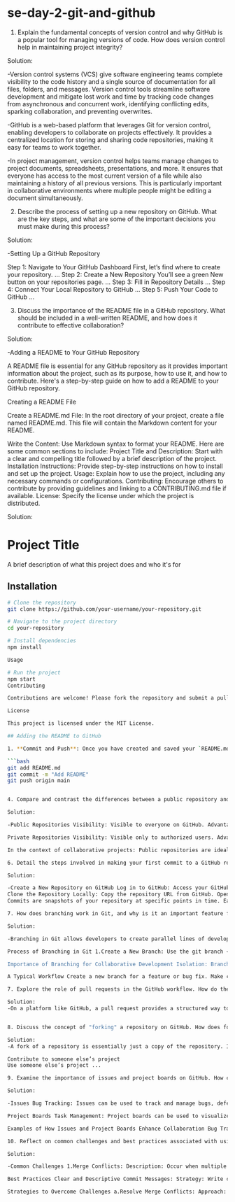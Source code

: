 # se-day-2-git-and-github

  
1. Explain the fundamental concepts of version control and why GitHub is a popular tool for managing versions of code. How does version control help in maintaining project integrity?

Solution: 

-Version control systems (VCS) give software engineering teams complete visibility to the code history and a single source of documentation for all files, folders, and messages. Version control tools streamline software development and mitigate lost work and time by tracking code changes from asynchronous and concurrent work, identifying conflicting edits, sparking collaboration, and preventing overwrites.

-GitHub is a web-based platform that leverages Git for version control, enabling developers to collaborate on projects effectively. It provides a centralized location for storing and sharing code repositories, making it easy for teams to work together.

-In project management, version control helps teams manage changes to project documents, spreadsheets, presentations, and more. It ensures that everyone has access to the most current version of a file while also maintaining a history of all previous versions. This is particularly important in collaborative environments where multiple people might be editing a document simultaneously.


2. Describe the process of setting up a new repository on GitHub. What are the key steps, and what are some of the important decisions you must make during this process?

Solution:

-Setting Up a GitHub Repository

Step 1: Navigate to Your GitHub Dashboard First, let’s find where to create your repository. ...
Step 2: Create a New Repository You’ll see a green New button on your repositories page. ...
Step 3: Fill in Repository Details ...
Step 4: Connect Your Local Repository to GitHub ...
Step 5: Push Your Code to GitHub ...

3. Discuss the importance of the README file in a GitHub repository. What should be included in a well-written README, and how does it contribute to effective collaboration?

Solution:

-Adding a README to Your GitHub Repository

A README file is essential for any GitHub repository as it provides important information about the project, such as its purpose, how to use it, and how to contribute. Here's a step-by-step guide on how to add a README to your GitHub repository.

Creating a README File

Create a README.md File: In the root directory of your project, create a file named README.md. This file will contain the Markdown content for your README.

Write the Content: Use Markdown syntax to format your README. Here are some common sections to include: Project Title and Description: Start with a clear and compelling title followed by a brief description of the project. Installation Instructions: Provide step-by-step instructions on how to install and set up the project. Usage: Explain how to use the project, including any necessary commands or configurations. Contributing: Encourage others to contribute by providing guidelines and linking to a CONTRIBUTING.md file if available. License: Specify the license under which the project is distributed.

Solution:

# Project Title

A brief description of what this project does and who it's for

## Installation

```bash
# Clone the repository
git clone https://github.com/your-username/your-repository.git

# Navigate to the project directory
cd your-repository

# Install dependencies
npm install

Usage

# Run the project
npm start
Contributing

Contributions are welcome! Please fork the repository and submit a pull request.

License

This project is licensed under the MIT License.

## Adding the README to GitHub

1. **Commit and Push**: Once you have created and saved your `README.md` file, commit the changes to your local repository and push them to GitHub

```bash
git add README.md
git commit -m "Add README"
git push origin main


4. Compare and contrast the differences between a public repository and a private repository on GitHub. What are the advantages and disadvantages of each, particularly in the context of collaborative projects?

Solution:

-Public Repositories Visibility: Visible to everyone on GitHub. Advantages: Community: Can attract contributions from a wider community of developers. Showcase: Can be used to showcase your skills and projects. Open-Source: Can be used to contribute to open-source projects. Disadvantages: Security: May expose sensitive information to unauthorized users. Copyright: Requires careful consideration of licensing to protect intellectual property.

Private Repositories Visibility: Visible only to authorized users. Advantages: Security: Protects sensitive information from unauthorized access. Collaboration: Can be used for internal team collaboration without exposing code to the public. Proprietary: Can be used to develop proprietary software. Disadvantages: Limited Community: May not attract as many contributors as public repositories. Cost: Often require a paid subscription for unlimited private repositories.

In the context of collaborative projects: Public repositories are ideal for projects that aim to attract a large community of contributors, such as open-source software. They can also be used to showcase individual skills and projects. However, they may require careful consideration of licensing and security to protect sensitive information. Private repositories are suitable for projects that require a higher level of security and privacy, such as internal company projects or projects with sensitive data. They can also be used for collaboration within a team without exposing the code to the public. However, they may be limited in terms of community involvement and can incur additional costs for unlimited private repositories.

6. Detail the steps involved in making your first commit to a GitHub repository. What are commits, and how do they help in tracking changes and managing different versions of your project?

Solution:

-Create a New Repository on GitHub Log in to GitHub: Access your GitHub account. Create a New Repository: Click on the "+" icon in the upper right corner and select "New repository". Fill in Repository Details: Name: Choose a descriptive name for your repository. Description: Optionally, add a brief description of the project. Visibility: Choose between public or private. Initialize with a README: Optionally select this to create a README file automatically. Create Repository: Click the "Create repository" button.
Clone the Repository Locally: Copy the repository URL from GitHub. Open your terminal or command prompt. Navigate to the directory where you want to clone the repository. Run the command: git clone . 3.Navigate to the Repository Directory: Change to the repository directory using the command: cd . 4.Create or Modify Files: Create new files or modify existing ones in your repository directory. For example, you can create a new file called example.txt. 5.Stage the Changes: Add the files to the staging area using the command: git add . To add all changes, use: git add .. 6.Commit the Changes: Commit the staged changes with a descriptive message using the command: git commit -m "Your commit message". 7.Push the Changes to GitHub: Push the committed changes to the remote repository using the command: git push origin main (or master, depending on your default branch name).
Commits are snapshots of your repository at specific points in time. Each commit records the changes made to the files in the repository, along with metadata such as the author, timestamp, and a commit message describing the changes3. How Commits Help in Tracking Changes and Managing Versions Version History: Commits create a detailed history of changes, allowing you to track the evolution of your project over time. Revert Changes: If a mistake is made, you can revert to a previous commit, effectively undoing changes. Collaboration: Commits enable multiple developers to work on the same project simultaneously, with each change being tracked and attributed to its author. Branching and Merging: Commits allow you to create branches for new features or fixes, which can later be merged back into the main branch, ensuring a clean and organized workflow.

7. How does branching work in Git, and why is it an important feature for collaborative development on GitHub? Discuss the process of creating, using, and merging branches in a typical workflow.

Solution:

-Branching in Git allows developers to create parallel lines of development, enabling them to work on different features, bug fixes, or experimental changes without affecting the main codebase. This is a crucial feature for collaborative development, as it allows teams to work independently and efficiently.

Process of Branching in Git 1.Create a New Branch: Use the git branch <branch_name> command to create a new branch from the current branch. Switch to the newly created branch using git checkout <branch_name>. 2.Make Changes: Work on your changes in the new branch without affecting the main codebase. 3.Commit Changes: Commit your changes using git commit -m "Your commit message". 4.Merge or Rebase: Once you're satisfied with your changes, you can merge or rebase your branch into the main branch. Merge: Use git merge <branch_name> to combine the changes from your branch into the main branch. Rebase: Use git rebase main to replay your commits on top of the main branch, creating a linear history.

Importance of Branching for Collaborative Development Isolation: Branches allow developers to work on different features or bug fixes independently, reducing the risk of conflicts and ensuring that the main codebase remains stable. Experimentation: Developers can experiment with new ideas or approaches without affecting the main codebase. Collaboration: Branches enable multiple developers to work on different parts of the project simultaneously, improving efficiency and productivity. Review and Feedback: Branches can be used to create pull requests, allowing other developers to review and provide feedback on changes before they are merged into the main branch. Rollbacks: If a change introduces a bug or unexpected behavior, it's easier to revert to a previous version of the code by switching to a different branch.

A Typical Workflow Create a new branch for a feature or bug fix. Make changes and commit them to the branch. Push the branch to the remote repository. Create a pull request to merge the branch into the main branch. Review and discuss the changes with other team members. Merge the branch into the main branch once it's approved. Delete the branch if it's no longer needed.

7. Explore the role of pull requests in the GitHub workflow. How do they facilitate code review and collaboration, and what are the typical steps involved in creating and merging a pull request?

Solution:
-On a platform like GitHub, a pull request provides a structured way to review code. Each PR shows a diff of the changes, making it clear what has been added or removed. Developers can comment directly on specific lines, fostering an interactive review process.


8. Discuss the concept of "forking" a repository on GitHub. How does forking differ from cloning, and what are some scenarios where forking would be particularly useful?

Solution:
-A fork of a repository is essentially just a copy of the repository. In the spirit of open source, forking is a way to share with and learn from other developers. Developers can have many motivations for forking a repository, but three of the most common reasons are to

Contribute to someone else’s project
Use someone else’s project ...

9. Examine the importance of issues and project boards on GitHub. How can they be used to track bugs, manage tasks, and improve project organization? Provide examples of how these tools can enhance collaborative efforts.

Solution:

-Issues Bug Tracking: Issues can be used to track and manage bugs, defects, or errors in the code. Developers can create new issues to report problems, assign them to team members, and track their progress. Feature Requests: Issues can also be used to collect and prioritize feature requests from users or stakeholders. Discussion: Issues provide a platform for discussion and collaboration, allowing team members to discuss potential solutions, ask questions, and provide feedback.

Project Boards Task Management: Project boards can be used to visualize and manage tasks within a project. They provide a flexible way to organize tasks into different columns (e.g., "To Do," "In Progress," "Done") and assign them to team members. Workflow Visualization: Project boards can help teams visualize their workflow and identify bottlenecks or areas that need improvement. Collaboration: Project boards can facilitate collaboration by providing a shared workspace where team members can see the progress of the project and communicate effectively.

Examples of How Issues and Project Boards Enhance Collaboration Bug Tracking and Resolution: A team can use issues to track and prioritize bugs, assigning them to developers and tracking their progress on a project board. This helps ensure that bugs are addressed promptly and efficiently. Feature Development: Issues can be used to collect and prioritize feature requests from users. These requests can then be added to a project board and assigned to developers, providing a clear roadmap for future development. Project Planning and Management: Project boards can be used to plan and manage the overall project, breaking down tasks into smaller, manageable units and tracking their progress. This helps teams stay organized and ensure that the project is delivered on time and within budget. Communication and Collaboration: Issues and project boards provide a central platform for communication and collaboration. Team members can discuss tasks, ask questions, and provide feedback, ensuring that everyone is on the same page and working towards a common goal.

10. Reflect on common challenges and best practices associated with using GitHub for version control. What are some common pitfalls new users might encounter, and what strategies can be employed to overcome them and ensure smooth collaboration?

Solution:

-Common Challenges 1.Merge Conflicts: Description: Occur when multiple changes are made to the same part of a file by different contributors. Pitfall: Can be confusing and time-consuming to resolve, especially for new users1. 2.Inconsistent Commit Messages: Description: Poorly written or inconsistent commit messages make it difficult to understand the history and purpose of changes. Pitfall: Leads to confusion and reduces the effectiveness of version control2. 3.Branch Management: Description: Mismanaging branches can lead to a cluttered repository and difficulty in tracking progress. Pitfall: Can cause confusion about which branch to work on and merge conflicts2. 4.Lack of Documentation: Description: Insufficient documentation can make it hard for new contributors to understand the project and contribute effectively. Pitfall: Slows down onboarding and collaboration2. 5.Ignoring .gitignore: Description: Failing to use a .gitignore file can result in unnecessary files being tracked. Pitfall: Leads to a bloated repository and potential security risks3.

Best Practices Clear and Descriptive Commit Messages: Strategy: Write concise and meaningful commit messages that describe the changes made. Benefit: Improves the readability of the project history and makes it easier to understand the purpose of each change. Consistent Branching Strategy: Strategy: Adopt a branching strategy such as Git Flow or GitHub Flow to manage branches effectively. Benefit: Keeps the repository organized and makes it clear where new features or fixes should be developed. Regular Pull Requests and Code Reviews: Strategy: Use pull requests for all changes and conduct thorough code reviews. Benefit: Ensures code quality, facilitates knowledge sharing, and catches potential issues early. Effective Use of .gitignore: Strategy: Create and maintain a .gitignore file to exclude unnecessary files from being tracked. Benefit: Keeps the repository clean and reduces the risk of sensitive information being exposed. Comprehensive Documentation: Strategy: Maintain up-to-date documentation, including a README file, contributing guidelines, and code comments. Benefit: Helps new contributors get up to speed quickly and ensures everyone understands the project’s structure and goals. Regular Synchronization: Strategy: Regularly fetch, merge, and push changes to keep your local repository in sync with the remote repository. Benefit: Reduces the likelihood of merge conflicts and ensures that everyone is working with the latest code.

Strategies to Overcome Challenges a.Resolve Merge Conflicts: Approach: Use tools like Git’s built-in merge conflict resolution or third-party tools like GitKraken to visualize and resolve conflicts. Benefit: Simplifies the process and helps understand the conflicting changes. b.Standardize Commit Messages: Approach: Establish guidelines for writing commit messages and enforce them through code reviews. Benefit: Ensures consistency and clarity in the project history. c.Adopt a Branching Model: Approach: Implement a branching model like Git Flow to manage feature development, releases, and hotfixes. Benefit: Provides a clear structure for managing branches and reduces confusion. d.Use CI/CD Tools: Approach: Integrate continuous integration/continuous deployment (CI/CD) tools like GitHub Actions to automate testing and deployment. Benefit: Ensures code quality and streamlines the release process.

